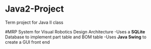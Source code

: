# Java2-Project
Term project for Java II class

#MRP System for Visual Robotics
Design Architecture
-Uses a **SQLite** Database to implement part table and BOM table
-Uses **Java Swing** to create a GUI front end
